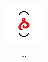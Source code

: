 <div align="center" id = "top">
  <img src="frontend/assets/icon.png"  alt="logo"/>
  <h3>...</h3> 
</div>

